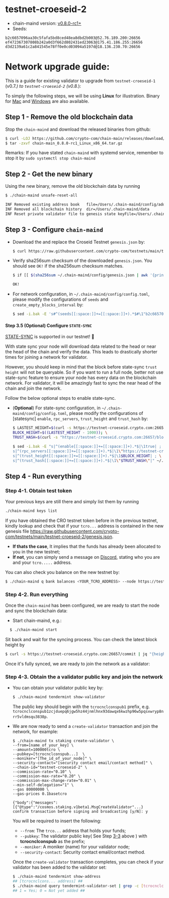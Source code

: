 # testnet-croeseid-2

- chain-maind version: [v0.8.0-rc1+](https://github.com/crypto-com/chain-main/releases)
- Seeds:

```
b2c6657096aa30c5fafa5bd8ced48ea8dbd2b003@52.76.189.200:26656
ef472367307808b242a0d3f662d802431ed23063@175.41.186.255:26656
d3d2139a61c2a841545e78ff0e0cd03094a5197d@18.136.230.70:26656
```

# Network upgrade guide:

This is a guide for existing validator to upgrade from `testnet-croeseid-1` (v0.7._) to `testnet-croeseid-2` (v0.8._):

To simply the following steps, we will be using **Linux** for illustration. Binary for
[Mac](https://github.com/crypto-com/chain-main/releases/download/v0.8.0-rc1/chain-main_0.8.0-rc1_Darwin_x86_64.tar.gz) and [Windows](https://github.com/crypto-com/chain-main/releases/download/v0.8.0-rc1/chain-main_0.8.0-rc1_Windows_x86_64.zip) are also available.

## Step 1 - Remove the old blockchain data

Stop the `chain-maind` and download the released binaries from github:

```bash
$ curl -LOJ https://github.com/crypto-com/chain-main/releases/download/v0.8.0-rc1/chain-main_0.8.0-rc1_Linux_x86_64.tar.gz
$ tar -zxvf chain-main_0.8.0-rc1_Linux_x86_64.tar.gz
```

Remarks: If you have stated `chain-maind` with systemd service, remember to stop it by `sudo systemctl stop chain-maind`

## Step 2 - Get the new binary

Using the new binary, remove the old blockchain data by running

```bash
$ ./chain-maind unsafe-reset-all

INF Removed existing address book   file=/Users/.chain-maind/config/addrbook.json
INF Removed all blockchain history  dir=/Users/.chain-maind/data
INF Reset private validator file to genesis state keyFile=/Users/.chain-maind/config/priv_validator_key.json stateFile=/Users/.chain-maind/data/priv_validator_state.json
```

## Step 3 - Configure `chain-maind`

- Download the and replace the Croseid Testnet `genesis.json` by:

  ```bash
  $ curl https://raw.githubusercontent.com/crypto-com/testnets/main/testnet-croeseid-2/genesis.json > ~/.chain-maind/config/genesis.json
  ```

- Verify sha256sum checksum of the downloaded `genesis.json`. You should see `OK!` if the sha256sum checksum matches.

  ```bash
  $ if [[ $(sha256sum ~/.chain-maind/config/genesis.json | awk '{print $1}') = "af7c9828806da4945b1b41d434711ca233c89aedb5030cf8d9ce2d7cd46a948e" ]]; then echo "OK"; else echo "MISMATCHED"; fi;

  OK!
  ```

- For network configuration, in `~/.chain-maind/config/config.toml`, please modify the configurations of `seeds` and `create_empty_blocks_interval` by:

  ```bash
  $ sed -i.bak -E 's#^(seeds[[:space:]]+=[[:space:]]+).*$#\1"b2c6657096aa30c5fafa5bd8ced48ea8dbd2b003@52.76.189.200:26656,ef472367307808b242a0d3f662d802431ed23063@175.41.186.255:26656,d3d2139a61c2a841545e78ff0e0cd03094a5197d@18.136.230.70:26656"# ; s#^(create_empty_blocks_interval[[:space:]]+=[[:space:]]+).*$#\1"5s"#' ~/.chain-maind/config/config.toml
  ```

#### Step 3.5 (Optional) Configure `STATE-SYNC`

[STATE-SYNC](https://docs.tendermint.com/master/tendermint-core/state-sync.html) is supported in our testnet! 🎉

With state sync your node will download data related to the head or near the head of the chain and verify the data. This leads to drastically shorter times for joining a network for validator.

However, you should keep in mind that the block before state-sync `trust height` will not be queryable. So if you want to run a full node, better not use state-sync feature to ensure your node has every data on the blockchain network.
For validator, it will be amazingly fast to sync the near head of the chain and join the network.

Follow the below optional steps to enable state-sync.

- (**Optional**) For state-sync configuration, in `~/.chain-maind/config/config.toml`, please modify the configurations of [statesync] `enable`, `rpc_servers`, `trust_height` and `trust_hash` by:

  ```bash
  $ LASTEST_HEIGHT=$(curl -s https://testnet-croeseid.crypto.com:26657/block | jq -r .result.block.header.height); \
  BLOCK_HEIGHT=$((LASTEST_HEIGHT - 1000)); \
  TRUST_HASH=$(curl -s "https://testnet-croeseid.crypto.com:26657/block?height=$BLOCK_HEIGHT" | jq -r .result.block_id.hash)

  $ sed -i.bak -E "s|^(enable[[:space:]]+=[[:space:]]+).*$|\1true| ; \
  s|^(rpc_servers[[:space:]]+=[[:space:]]+).*$|\1\"https://testnet-croeseid.crypto.com:26657,https://testnet-croeseid.crypto.com:26657\"| ; \
  s|^(trust_height[[:space:]]+=[[:space:]]+).*$|\1$BLOCK_HEIGHT| ; \
  s|^(trust_hash[[:space:]]+=[[:space:]]+).*$|\1\"$TRUST_HASH\"|" ~/.chain-maind/config/config.toml
  ```

## Step 4 - Run everything

### Step 4-1. Obtain test token

Your previous keys are still there and simply list them by running

```bash
./chain-maind keys list
```

If you have obtained the CRO testnet token before in the previous testnet, kindly lookup and check that if your `tcro...` address is contained in the new genesis file https://raw.githubusercontent.com/crypto-com/testnets/main/testnet-croeseid-2/genesis.json.

- **If thats the case**, It implies that the funds has already been allocated to you in the new testnet;
- **If not**, you can simply send a message on [Discord](https://discord.gg/pahqHz26q4), stating who you are and your `tcro.....` address.

You can also check you balance on the new testnet by:

```bash
$ ./chain-maind q bank balances <YOUR_TCRO_ADDRESS> --node https://testnet-croeseid.crypto.com:26657
```

### Step 4-2. Run everything

Once the `chain-maind` has been configured, we are ready to start the node and sync the blockchain data:

- Start chain-maind, e.g.:

```bash
  $ ./chain-maind start
```

Sit back and wait for the syncing process. You can check the latest block height by

```bash
$ curl -s https://testnet-croeseid.crypto.com:26657/commit | jq "{height: .result.signed_header.header.height}"
```

Once it's fully synced, we are ready to join the network as a validator:

### Step 4-3. Obtain the a validator public key and join the network

- You can obtain your validator public key by:

  ```bash
  $ ./chain-maind tendermint show-validator
  ```

  The public key should begin with the `tcrocnclconspub1` prefix, e.g. `tcrocnclconspub1zcjduepq6jgw5hz44jnmlhnx93dawqx6kwzhp96w5pqsxwryp8nrr5vldmsqu3838p`.

- We are now ready to send a `create-validator` transaction and join the network, for example:

  ```
  $ ./chain-maind tx staking create-validator \
  --from=[name_of_your_key] \
  --amount=100000tcro \
  --pubkey=[tcrocnclconspub...]  \
  --moniker="[The_id_of_your_node]" \
  --security-contact="[security contact email/contact method]" \
  --chain-id="testnet-croeseid-2" \
  --commission-rate="0.10" \
  --commission-max-rate="0.20" \
  --commission-max-change-rate="0.01" \
  --min-self-delegation="1" \
  --gas 80000000 \
  --gas-prices 0.1basetcro

  {"body":{"messages":[{"@type":"/cosmos.staking.v1beta1.MsgCreateValidator"...}
  confirm transaction before signing and broadcasting [y/N]: y
  ```

  You will be required to insert the following:

  - `--from`: The `trco...` address that holds your funds;
  - `--pubkey`: The validator public key( See Step [3-3](#step-3-3-obtain-the-a-validator-public-key) above ) with **tcrocnclconspub** as the prefix;
  - `--moniker`: A moniker (name) for your validator node;
  - `--security-contact`: Security contact email/contact method.

  Once the `create-validator` transaction completes, you can check if your validator has been added to the validator set:

  ```bash
  $ ./chain-maind tendermint show-address
  ## [tcrocnclcons... address] ##
  $ ./chain-maind query tendermint-validator-set | grep -c [tcrocnclcons...]
  ## 1 = Yes; 0 = Not yet added ##
  ```
